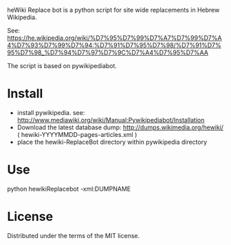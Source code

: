heWiki Replace bot is a python script for site wide replacements in Hebrew Wikipedia. 

See:
https://he.wikipedia.org/wiki/%D7%95%D7%99%D7%A7%D7%99%D7%A4%D7%93%D7%99%D7%94:%D7%91%D7%95%D7%98/%D7%91%D7%95%D7%98_%D7%94%D7%97%D7%9C%D7%A4%D7%95%D7%AA

The script is based on pywikipediabot.

Install
=======
* install pywikipedia. 
   see: http://www.mediawiki.org/wiki/Manual:Pywikipediabot/Installation
* Download the latest database dump:
   http://dumps.wikimedia.org/hewiki/
   ( hewiki-YYYYMMDD-pages-articles.xml )
* place the hewiki-ReplaceBot directory within pywikipedia directory

Use
=======
python hewikiReplacebot -xml:DUMPNAME

License
=======
Distributed under the terms of the MIT license.

